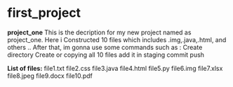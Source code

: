 # first_project

**project_one**
This is the decription for my new project named as project_one. Here i Constructed 10 files which includes .img,.java,.html, and others .. After that, im gonna use some commands such as :
Create directory
Create or copying all 10 files
add it in staging
commit
push


**List of files:**
file1.txt
file2.css
file3.java
file4.html
file5.py
file6.img
file7.xlsx
file8.jpeg
file9.docx
file10.pdf
